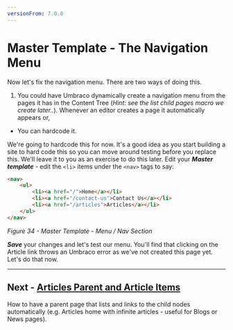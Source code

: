 ```yaml
---
versionFrom: 7.0.0
---
```

# Master Template - The Navigation Menu


Now let's fix the navigation menu. There are two ways of doing this.

1. You could have Umbraco dynamically create a navigation menu from the pages it has in the Content Tree (*Hint: see the list child pages macro we create later..*). Whenever an editor creates a page it automatically appears or, 
* You can hardcode it. 

We're going to hardcode this for now. It's a good idea as you start building a site to hard code this so you can move around testing before you replace this. We'll leave it to you as an exercise to do this later. Edit your **_Master template_** - edit the `<li>` items under the `<nav>` tags to say:

```html
<nav>
    <ul>
        <li><a href="/">Home</a></li>
        <li><a href="/contact-us">Contact Us</a></li>
        <li><a href="/articles">Articles</a></li>
    </ul>
</nav>
```

*Figure 34 - Master Template - Menu / Nav Section*


**_Save_** your changes and let's test our menu. You'll find that clicking on the Article link throws an Umbraco error as we've not created this page yet. Let's do that now.

---
## Next - [Articles Parent and Article Items](../Articles-Parent-and-Article-Items/index-v7.md)
How to have a parent page that lists and links to the child nodes automatically (e.g. Articles home with infinite articles - useful for Blogs or News pages). 
